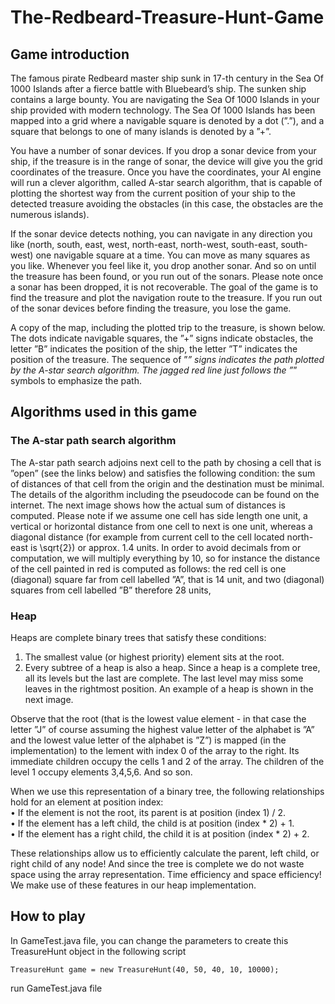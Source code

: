 # The-Redbeard-Treasure-Hunt-Game
## Game introduction
The famous pirate Redbeard master ship sunk in 17-th century in the Sea Of 1000 Islands after a fierce battle with Bluebeard’s ship. The sunken ship contains a large bounty. You are navigating the Sea Of 1000 Islands in your ship provided with modern technology. The Sea Of 1000 Islands has been mapped into a grid where a navigable square is denoted by a dot (”.”), and a square that belongs to one of many islands is denoted by a ”+”.

You have a number of sonar devices. If you drop a sonar device from your ship, if the treasure is in the range of sonar, the device will give you the grid coordinates of the treasure. Once you have the coordinates, your AI engine will run a clever algorithm, called A-star search algorithm, that is capable of plotting the shortest way from the current position of your ship to the detected treasure avoiding the obstacles (in this case, the obstacles are the numerous islands).

If the sonar device detects nothing, you can navigate in any direction you like (north, south, east, west, north-east, north-west, south-east, south-west) one navigable square at a time. You can move as many squares as you like. Whenever you feel like it, you drop another sonar. And so on until the treasure has been found, or you run out of the sonars. Please note once a sonar has been dropped, it is not recoverable. The goal of the game is to find the treasure and plot the navigation route to the treasure. If you run out of the sonar devices before finding the treasure, you lose the game.

A copy of the map, including the plotted trip to the treasure, is shown below. The dots indicate navigable squares, the ”+” signs indicate obstacles, the letter ”B” indicates the position of the ship, the letter ”T” indicates the position of the treasure. The sequence of ”*” signs indicates the path plotted by the A-star search algorithm. The jagged red line just follows the ”*” symbols to emphasize the path.

## Algorithms used in this game
### The A-star path search algorithm
The A-star path search adjoins next cell to the path by chosing a cell that is ”open” (see the links below) and satisfies the following condition: the sum of distances of that cell from the origin and the destination must be minimal. The details of the algorithm including the pseudocode can be found on the internet. The next image shows how the actual sum of distances is computed. Please note if we assume one cell has side length one unit, a vertical or horizontal distance from one cell to next is one unit, whereas a diagonal distance (for example from current cell to the cell located north-east is \sqrt{2}) or approx. 1.4 units. In order to avoid decimals from or computation, we will multiply everything by 10, so for instance the distance of the cell painted in red is computed as follows: the red cell is one (diagonal) square far from cell labelled ”A”, that is 14 unit, and two (diagonal) squares from cell labelled ”B” therefore 28 units,
### Heap
Heaps are complete binary trees that satisfy these conditions:
1. The smallest value (or highest priority) element sits at the root. 
2. Every subtree of a heap is also a heap.
Since a heap is a complete tree, all its levels but the last are complete. The last level may miss some leaves in the rightmost position. An example of a heap is shown in the next image.  

Observe that the root (that is the lowest value element - in that case the letter ”J” of course assuming the highest value letter of the alphabet is ”A” and the lowest value letter of the alphabet is ”Z”) is mapped (in the implementation) to the lement with index 0 of the array to the right. Its immediate children occupy the cells 1 and 2 of the array. The children of the level 1 occupy elements 3,4,5,6. And so son.  

When we use this representation of a binary tree, the following relationships hold for an element at position index:  
• If the element is not the root, its parent is at position (index 1) / 2.  
• If the element has a left child, the child is at position (index * 2) + 1.  
• If the element has a right child, the child it is at position (index * 2) + 2.  

These relationships allow us to efficiently calculate the parent, left child, or right child of any node! And since the tree is complete we do not waste space using the array representation. Time efficiency and space efficiency! We make use of these features in our heap implementation.

## How to play
In GameTest.java file, you can change the parameters to create this TreasureHunt object in the following script

    TreasureHunt game = new TreasureHunt(40, 50, 40, 10, 10000);
  
run GameTest.java file
